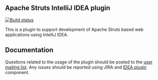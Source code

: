 <!---
 Licensed to the Apache Software Foundation (ASF) under one or more
 contributor license agreements.  See the NOTICE file distributed with
 this work for additional information regarding copyright ownership.
 The ASF licenses this file to You under the Apache License, Version 2.0
 (the "License"); you may not use this file except in compliance with
 the License.  You may obtain a copy of the License at

      http://www.apache.org/licenses/LICENSE-2.0

 Unless required by applicable law or agreed to in writing, software
 distributed under the License is distributed on an "AS IS" BASIS,
 WITHOUT WARRANTIES OR CONDITIONS OF ANY KIND, either express or implied.
 See the License for the specific language governing permissions and
 limitations under the License.
-->
Apache Struts IntelliJ IDEA plugin
-------------------------------

[![Build status](https://github.com/apache/struts-intellij-plugin/actions/workflows/gradle.yml/badge.svg)](https://github.com/apache/struts-intellij-plugin/actions/workflows/gradle.yml)

This is a plugin to support development of Apache Struts based web applications using IntelliJ IDEA.

## Documentation

Questions related to the usage of the plugin should be posted to the [user mailing list](https://struts.apache.org/mail.html).
Any issues should be reported using JIRA and [IDEA plugin](https://issues.apache.org/jira/issues/?jql=project%20%3D%20WW%20AND%20component%20%3D%20%22IDEA%20Plugin%22) component.
